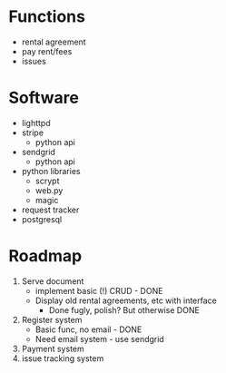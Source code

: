 # Functions
* rental agreement
* pay rent/fees
* issues

# Software
* lighttpd
* stripe
    + python api
* sendgrid
    + python api
* python libraries
    + scrypt
    + web.py
    + magic
* request tracker
* postgresql

# Roadmap
1. Serve document
    + implement basic (!) CRUD - DONE
    + Display old rental agreements, etc with interface
        + Done fugly, polish? But otherwise DONE
2. Register system
    + Basic func, no email - DONE
    + Need email system - use sendgrid
3. Payment system
4. issue tracking system
